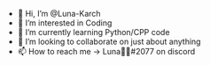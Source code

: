 - 👋 Hi, I’m @Luna-Karch
- 👀 I’m interested in Coding
- 🌱 I’m currently learning Python/CPP code
- 💞️ I’m looking to collaborate on just about anything
- 📫 How to reach me -> Luna🌙💤#2077 on discord
